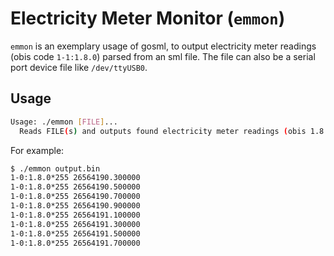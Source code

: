 # Electricity Meter Monitor (`emmon`)

`emmon` is an exemplary usage of gosml, to output electricity meter readings (obis code `1-1:1.8.0`) parsed from an sml file. The file can also be a serial port device file like `/dev/ttyUSB0`.

## Usage

```bash
Usage: ./emmon [FILE]...
  Reads FILE(s) and outputs found electricity meter readings (obis 1.8.0)
```

For example:

```bash
$ ./emmon output.bin
1-0:1.8.0*255 26564190.300000
1-0:1.8.0*255 26564190.500000
1-0:1.8.0*255 26564190.700000
1-0:1.8.0*255 26564190.900000
1-0:1.8.0*255 26564191.100000
1-0:1.8.0*255 26564191.300000
1-0:1.8.0*255 26564191.500000
1-0:1.8.0*255 26564191.700000
```
